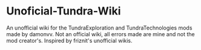 # Unoficial-Tundra-Wiki
An unofficial wiki for the TundraExploration and TundraTechnologies mods made by damonvv. Not an official wiki, all errors made are mine and not the mod creator's. Inspired by friznit's unofficial wikis.
